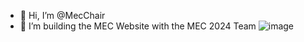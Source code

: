 - 👋 Hi, I’m @MecChair
- 👀 I’m building the MEC Website with the MEC 2024 Team
![image](https://github.com/MecChair/mec-website/assets/52499517/87ce668c-3c1b-47c6-b3ec-5d261c9c549d)
